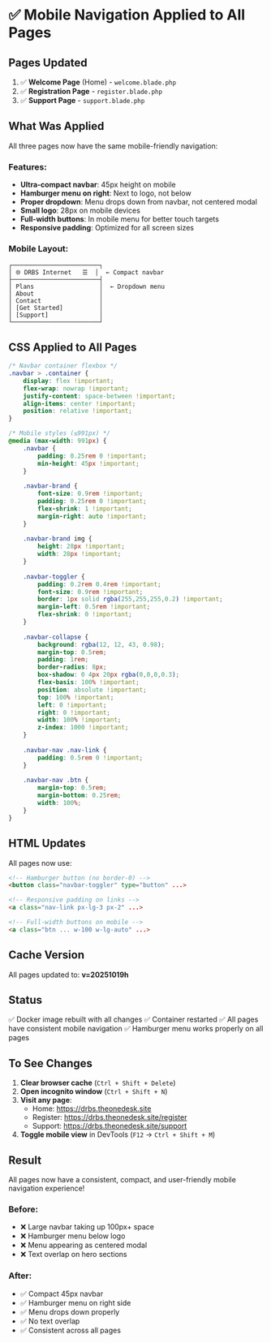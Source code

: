 # ✅ Mobile Navigation Applied to All Pages

## Pages Updated

1. ✅ **Welcome Page** (Home) - `welcome.blade.php`
2. ✅ **Registration Page** - `register.blade.php`
3. ✅ **Support Page** - `support.blade.php`

## What Was Applied

All three pages now have the same mobile-friendly navigation:

### Features:
- **Ultra-compact navbar**: 45px height on mobile
- **Hamburger menu on right**: Next to logo, not below
- **Proper dropdown**: Menu drops down from navbar, not centered modal
- **Small logo**: 28px on mobile devices
- **Full-width buttons**: In mobile menu for better touch targets
- **Responsive padding**: Optimized for all screen sizes

### Mobile Layout:
```
┌────────────────────────┐
│ 🌐 DRBS Internet   ☰  │  ← Compact navbar
├────────────────────────┤
│ Plans                  │  ← Dropdown menu
│ About                  │
│ Contact                │
│ [Get Started]          │
│ [Support]              │
└────────────────────────┘
```

## CSS Applied to All Pages

```css
/* Navbar container flexbox */
.navbar > .container {
    display: flex !important;
    flex-wrap: nowrap !important;
    justify-content: space-between !important;
    align-items: center !important;
    position: relative !important;
}

/* Mobile styles (≤991px) */
@media (max-width: 991px) {
    .navbar {
        padding: 0.25rem 0 !important;
        min-height: 45px !important;
    }
    
    .navbar-brand {
        font-size: 0.9rem !important;
        padding: 0.25rem 0 !important;
        flex-shrink: 1 !important;
        margin-right: auto !important;
    }
    
    .navbar-brand img {
        height: 28px !important;
        width: 28px !important;
    }
    
    .navbar-toggler {
        padding: 0.2rem 0.4rem !important;
        font-size: 0.9rem !important;
        border: 1px solid rgba(255,255,255,0.2) !important;
        margin-left: 0.5rem !important;
        flex-shrink: 0 !important;
    }
    
    .navbar-collapse {
        background: rgba(12, 12, 43, 0.98);
        margin-top: 0.5rem;
        padding: 1rem;
        border-radius: 8px;
        box-shadow: 0 4px 20px rgba(0,0,0,0.3);
        flex-basis: 100% !important;
        position: absolute !important;
        top: 100% !important;
        left: 0 !important;
        right: 0 !important;
        width: 100% !important;
        z-index: 1000 !important;
    }
    
    .navbar-nav .nav-link {
        padding: 0.5rem 0 !important;
    }
    
    .navbar-nav .btn {
        margin-top: 0.5rem;
        margin-bottom: 0.25rem;
        width: 100%;
    }
}
```

## HTML Updates

All pages now use:
```html
<!-- Hamburger button (no border-0) -->
<button class="navbar-toggler" type="button" ...>

<!-- Responsive padding on links -->
<a class="nav-link px-lg-3 px-2" ...>

<!-- Full-width buttons on mobile -->
<a class="btn ... w-100 w-lg-auto" ...>
```

## Cache Version

All pages updated to: **v=20251019h**

## Status

✅ Docker image rebuilt with all changes
✅ Container restarted
✅ All pages have consistent mobile navigation
✅ Hamburger menu works properly on all pages

## To See Changes

1. **Clear browser cache** (`Ctrl + Shift + Delete`)
2. **Open incognito window** (`Ctrl + Shift + N`)
3. **Visit any page**:
   - Home: https://drbs.theonedesk.site
   - Register: https://drbs.theonedesk.site/register
   - Support: https://drbs.theonedesk.site/support
4. **Toggle mobile view** in DevTools (`F12` → `Ctrl + Shift + M`)

## Result

All pages now have a consistent, compact, and user-friendly mobile navigation experience!

### Before:
- ❌ Large navbar taking up 100px+ space
- ❌ Hamburger menu below logo
- ❌ Menu appearing as centered modal
- ❌ Text overlap on hero sections

### After:
- ✅ Compact 45px navbar
- ✅ Hamburger menu on right side
- ✅ Menu drops down properly
- ✅ No text overlap
- ✅ Consistent across all pages
